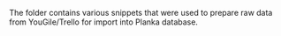 The folder contains various snippets that were used to prepare raw data from YouGile/Trello for import into Planka database.
